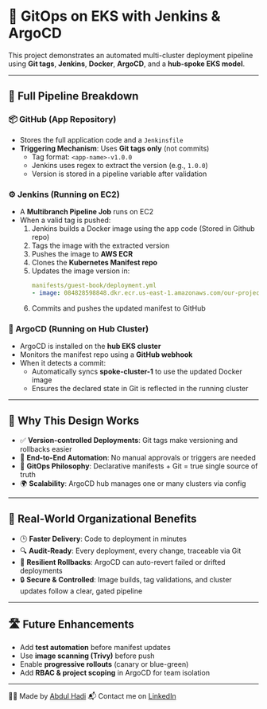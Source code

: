 # 🚀 GitOps on EKS with Jenkins & ArgoCD

This project demonstrates an automated multi-cluster deployment pipeline using **Git tags**, **Jenkins**, **Docker**, **ArgoCD**, and a **hub-spoke EKS model**.

---

## 🔧 Full Pipeline Breakdown

### 📦 GitHub (App Repository)
- Stores the full application code and a `Jenkinsfile`
- **Triggering Mechanism**: Uses **Git tags only** (not commits)
  - Tag format: `<app-name>-v1.0.0`
  - Jenkins uses regex to extract the version (e.g., `1.0.0`)
  - Version is stored in a pipeline variable after validation

### ⚙️ Jenkins (Running on EC2)
- A **Multibranch Pipeline Job** runs on EC2
- When a valid tag is pushed:
  1. Jenkins builds a Docker image using the app code (Stored in Github repo)
  2. Tags the image with the extracted version
  3. Pushes the image to **AWS ECR**
  4. Clones the **Kubernetes Manifest repo**
  5. Updates the image version in:
     ```yaml
     manifests/guest-book/deployment.yml
     - image: 084828598848.dkr.ecr.us-east-1.amazonaws.com/our-project:<version>
     ```
  6. Commits and pushes the updated manifest to GitHub

### 🤖 ArgoCD (Running on Hub Cluster)
- ArgoCD is installed on the **hub EKS cluster**
- Monitors the manifest repo using a **GitHub webhook**
- When it detects a commit:
  - Automatically syncs **spoke-cluster-1** to use the updated Docker image
  - Ensures the declared state in Git is reflected in the running cluster

---

## 🧠 Why This Design Works

- ✅ **Version-controlled Deployments**: Git tags make versioning and rollbacks easier
- 🚀 **End-to-End Automation**: No manual approvals or triggers are needed
- 🔁 **GitOps Philosophy**: Declarative manifests + Git = true single source of truth
- 🌍 **Scalability**: ArgoCD hub manages one or many clusters via config

---

## 💼 Real-World Organizational Benefits

- 🕒 **Faster Delivery**: Code to deployment in minutes
- 🔍 **Audit-Ready**: Every deployment, every change, traceable via Git
- 🔄 **Resilient Rollbacks**: ArgoCD can auto-revert failed or drifted deployments
- 🔒 **Secure & Controlled**: Image builds, tag validations, and cluster updates follow a clear, gated pipeline

---

## 🛣️ Future Enhancements

- Add **test automation** before manifest updates
- Use **image scanning (Trivy)** before push
- Enable **progressive rollouts** (canary or blue-green)
- Add **RBAC & project scoping** in ArgoCD for team isolation

---

👨‍💻 Made by [Abdul Hadi](https://github.com/abdul-hade)
📬 Contact me on [LinkedIn](https://www.linkedin.com/in/abdul-hadi-b0a074339/)


